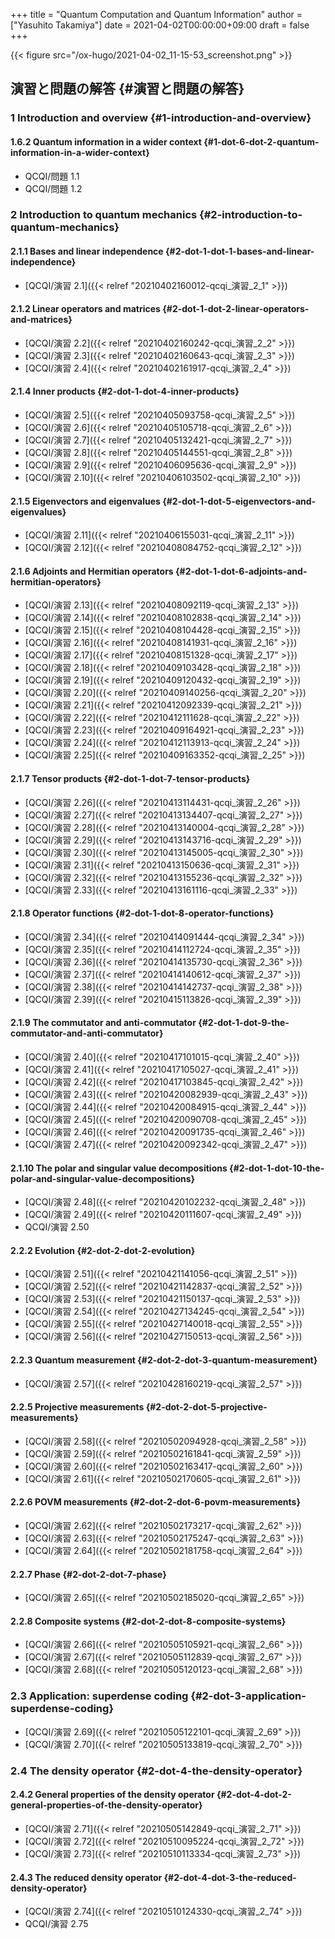 +++
title = "Quantum Computation and Quantum Information"
author = ["Yasuhito Takamiya"]
date = 2021-04-02T00:00:00+09:00
draft = false
+++

{{< figure src="/ox-hugo/2021-04-02_11-15-53_screenshot.png" >}}


## 演習と問題の解答 {#演習と問題の解答}


### 1 Introduction and overview {#1-introduction-and-overview}


#### 1.6.2 Quantum information in a wider context {#1-dot-6-dot-2-quantum-information-in-a-wider-context}

-   QCQI/問題 1.1
-   QCQI/問題 1.2


### 2 Introduction to quantum mechanics {#2-introduction-to-quantum-mechanics}


#### 2.1.1 Bases and linear independence {#2-dot-1-dot-1-bases-and-linear-independence}

-   [QCQI/演習 2.1]({{< relref "20210402160012-qcqi_演習_2_1" >}})


#### 2.1.2 Linear operators and matrices {#2-dot-1-dot-2-linear-operators-and-matrices}

-   [QCQI/演習 2.2]({{< relref "20210402160242-qcqi_演習_2_2" >}})
-   [QCQI/演習 2.3]({{< relref "20210402160643-qcqi_演習_2_3" >}})
-   [QCQI/演習 2.4]({{< relref "20210402161917-qcqi_演習_2_4" >}})


#### 2.1.4 Inner products {#2-dot-1-dot-4-inner-products}

-   [QCQI/演習 2.5]({{< relref "20210405093758-qcqi_演習_2_5" >}})
-   [QCQI/演習 2.6]({{< relref "20210405105718-qcqi_演習_2_6" >}})
-   [QCQI/演習 2.7]({{< relref "20210405132421-qcqi_演習_2_7" >}})
-   [QCQI/演習 2.8]({{< relref "20210405144551-qcqi_演習_2_8" >}})
-   [QCQI/演習 2.9]({{< relref "20210406095636-qcqi_演習_2_9" >}})
-   [QCQI/演習 2.10]({{< relref "20210406103502-qcqi_演習_2_10" >}})


#### 2.1.5 Eigenvectors and eigenvalues {#2-dot-1-dot-5-eigenvectors-and-eigenvalues}

-   [QCQI/演習 2.11]({{< relref "20210406155031-qcqi_演習_2_11" >}})
-   [QCQI/演習 2.12]({{< relref "20210408084752-qcqi_演習_2_12" >}})


#### 2.1.6 Adjoints and Hermitian operators {#2-dot-1-dot-6-adjoints-and-hermitian-operators}

-   [QCQI/演習 2.13]({{< relref "20210408092119-qcqi_演習_2_13" >}})
-   [QCQI/演習 2.14]({{< relref "20210408102838-qcqi_演習_2_14" >}})
-   [QCQI/演習 2.15]({{< relref "20210408104428-qcqi_演習_2_15" >}})
-   [QCQI/演習 2.16]({{< relref "20210408141931-qcqi_演習_2_16" >}})
-   [QCQI/演習 2.17]({{< relref "20210408151328-qcqi_演習_2_17" >}})
-   [QCQI/演習 2.18]({{< relref "20210409103428-qcqi_演習_2_18" >}})
-   [QCQI/演習 2.19]({{< relref "20210409120432-qcqi_演習_2_19" >}})
-   [QCQI/演習 2.20]({{< relref "20210409140256-qcqi_演習_2_20" >}})
-   [QCQI/演習 2.21]({{< relref "20210412092339-qcqi_演習_2_21" >}})
-   [QCQI/演習 2.22]({{< relref "20210412111628-qcqi_演習_2_22" >}})
-   [QCQI/演習 2.23]({{< relref "20210409164921-qcqi_演習_2_23" >}})
-   [QCQI/演習 2.24]({{< relref "20210412113913-qcqi_演習_2_24" >}})
-   [QCQI/演習 2.25]({{< relref "20210409163352-qcqi_演習_2_25" >}})


#### 2.1.7 Tensor products {#2-dot-1-dot-7-tensor-products}

-   [QCQI/演習 2.26]({{< relref "20210413114431-qcqi_演習_2_26" >}})
-   [QCQI/演習 2.27]({{< relref "20210413134407-qcqi_演習_2_27" >}})
-   [QCQI/演習 2.28]({{< relref "20210413140004-qcqi_演習_2_28" >}})
-   [QCQI/演習 2.29]({{< relref "20210413143716-qcqi_演習_2_29" >}})
-   [QCQI/演習 2.30]({{< relref "20210413145005-qcqi_演習_2_30" >}})
-   [QCQI/演習 2.31]({{< relref "20210413150636-qcqi_演習_2_31" >}})
-   [QCQI/演習 2.32]({{< relref "20210413155236-qcqi_演習_2_32" >}})
-   [QCQI/演習 2.33]({{< relref "20210413161116-qcqi_演習_2_33" >}})


#### 2.1.8 Operator functions {#2-dot-1-dot-8-operator-functions}

-   [QCQI/演習 2.34]({{< relref "20210414091444-qcqi_演習_2_34" >}})
-   [QCQI/演習 2.35]({{< relref "20210414112724-qcqi_演習_2_35" >}})
-   [QCQI/演習 2.36]({{< relref "20210414135730-qcqi_演習_2_36" >}})
-   [QCQI/演習 2.37]({{< relref "20210414140612-qcqi_演習_2_37" >}})
-   [QCQI/演習 2.38]({{< relref "20210414142737-qcqi_演習_2_38" >}})
-   [QCQI/演習 2.39]({{< relref "20210415113826-qcqi_演習_2_39" >}})


#### 2.1.9 The commutator and anti-commutator {#2-dot-1-dot-9-the-commutator-and-anti-commutator}

-   [QCQI/演習 2.40]({{< relref "20210417101015-qcqi_演習_2_40" >}})
-   [QCQI/演習 2.41]({{< relref "20210417105027-qcqi_演習_2_41" >}})
-   [QCQI/演習 2.42]({{< relref "20210417103845-qcqi_演習_2_42" >}})
-   [QCQI/演習 2.43]({{< relref "20210420082939-qcqi_演習_2_43" >}})
-   [QCQI/演習 2.44]({{< relref "20210420084915-qcqi_演習_2_44" >}})
-   [QCQI/演習 2.45]({{< relref "20210420090708-qcqi_演習_2_45" >}})
-   [QCQI/演習 2.46]({{< relref "20210420091735-qcqi_演習_2_46" >}})
-   [QCQI/演習 2.47]({{< relref "20210420092342-qcqi_演習_2_47" >}})


#### 2.1.10 The polar and singular value decompositions {#2-dot-1-dot-10-the-polar-and-singular-value-decompositions}

-   [QCQI/演習 2.48]({{< relref "20210420102232-qcqi_演習_2_48" >}})
-   [QCQI/演習 2.49]({{< relref "20210420111607-qcqi_演習_2_49" >}})
-   QCQI/演習 2.50


#### 2.2.2 Evolution {#2-dot-2-dot-2-evolution}

-   [QCQI/演習 2.51]({{< relref "20210421141056-qcqi_演習_2_51" >}})
-   [QCQI/演習 2.52]({{< relref "20210421142837-qcqi_演習_2_52" >}})
-   [QCQI/演習 2.53]({{< relref "20210421150137-qcqi_演習_2_53" >}})
-   [QCQI/演習 2.54]({{< relref "20210427134245-qcqi_演習_2_54" >}})
-   [QCQI/演習 2.55]({{< relref "20210427140018-qcqi_演習_2_55" >}})
-   [QCQI/演習 2.56]({{< relref "20210427150513-qcqi_演習_2_56" >}})


#### 2.2.3 Quantum measurement {#2-dot-2-dot-3-quantum-measurement}

-   [QCQI/演習 2.57]({{< relref "20210428160219-qcqi_演習_2_57" >}})


#### 2.2.5 Projective measurements {#2-dot-2-dot-5-projective-measurements}

-   [QCQI/演習 2.58]({{< relref "20210502094928-qcqi_演習_2_58" >}})
-   [QCQI/演習 2.59]({{< relref "20210502161841-qcqi_演習_2_59" >}})
-   [QCQI/演習 2.60]({{< relref "20210502163417-qcqi_演習_2_60" >}})
-   [QCQI/演習 2.61]({{< relref "20210502170605-qcqi_演習_2_61" >}})


#### 2.2.6 POVM measurements {#2-dot-2-dot-6-povm-measurements}

-   [QCQI/演習 2.62]({{< relref "20210502173217-qcqi_演習_2_62" >}})
-   [QCQI/演習 2.63]({{< relref "20210502175247-qcqi_演習_2_63" >}})
-   [QCQI/演習 2.64]({{< relref "20210502181758-qcqi_演習_2_64" >}})


#### 2.2.7 Phase {#2-dot-2-dot-7-phase}

-   [QCQI/演習 2.65]({{< relref "20210502185020-qcqi_演習_2_65" >}})


#### 2.2.8 Composite systems {#2-dot-2-dot-8-composite-systems}

-   [QCQI/演習 2.66]({{< relref "20210505105921-qcqi_演習_2_66" >}})
-   [QCQI/演習 2.67]({{< relref "20210505112839-qcqi_演習_2_67" >}})
-   [QCQI/演習 2.68]({{< relref "20210505120123-qcqi_演習_2_68" >}})


### 2.3 Application: superdense coding {#2-dot-3-application-superdense-coding}

-   [QCQI/演習 2.69]({{< relref "20210505122101-qcqi_演習_2_69" >}})
-   [QCQI/演習 2.70]({{< relref "20210505133819-qcqi_演習_2_70" >}})


### 2.4 The density operator {#2-dot-4-the-density-operator}


#### 2.4.2 General properties of the density operator {#2-dot-4-dot-2-general-properties-of-the-density-operator}

-   [QCQI/演習 2.71]({{< relref "20210505142849-qcqi_演習_2_71" >}})
-   [QCQI/演習 2.72]({{< relref "20210510095224-qcqi_演習_2_72" >}})
-   [QCQI/演習 2.73]({{< relref "20210510113334-qcqi_演習_2_73" >}})


#### 2.4.3 The reduced density operator {#2-dot-4-dot-3-the-reduced-density-operator}

-   [QCQI/演習 2.74]({{< relref "20210510124330-qcqi_演習_2_74" >}})
-   QCQI/演習 2.75
